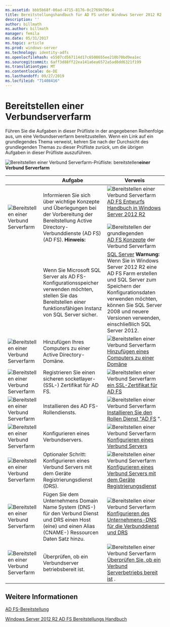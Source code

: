 ```yaml
---
ms.assetid: bbb5b68f-00ad-4715-8176-0c2769b706c4
title: Bereitstellungshandbuch für AD FS unter Windows Server 2012 R2
description: ''
author: billmath
ms.author: billmath
manager: femila
ms.date: 05/31/2017
ms.topic: article
ms.prod: windows-server
ms.technology: identity-adfs
ms.openlocfilehash: e5507cd567114d17c6500655ee210b70bd9ea1ec
ms.sourcegitcommit: 6aff3d88ff22ea141a6ea6572a5ad8dd6321f199
ms.translationtype: MT
ms.contentlocale: de-DE
ms.lasthandoff: 09/27/2019
ms.locfileid: "71408416"
---
```

# <a name="deploying-a-federation-server-farm"></a>Bereitstellen einer Verbundserverfarm


Führen Sie die Aufgaben in dieser Prüfliste in der angegebenen Reihenfolge aus, um eine Verbundserverfarm bereitzustellen. Wenn ein Link auf ein grundlegendes Thema verweist, kehren Sie nach der Durchsicht des grundlegenden Themas zu dieser Prüfliste zurück, um die übrigen Aufgaben in dieser Prüfliste auszuführen.  
  
![Bereitstellen einer Verbund Serverfarm-Prüfliste: bereitstellen](media/2b05dce3-938f-4168-9b8f-1f4398cbdb9b.gif)**einer Verbund Serverfarm**  
  
||Aufgabe|Verweis|  
|-|--------|-------------|  
|![Bereitstellen einer Verbund Serverfarm](media/icon_checkboxo.gif)|Informieren Sie sich über wichtige Konzepte und Überlegungen bei der Vorbereitung der Bereitstellung Active Directory-Verbunddienste (AD FS) \(AD FS\). **Hinweis:**|![Bereitstellen einer Verbund Serverfarm](media/faa393df-4856-4431-9eda-4f4e5be72a90.gif)[AD FS Entwurfs Handbuch in Windows Server 2012 R2](../../ad-fs/design/AD-FS-Design-Guide-in-Windows-Server-2012-R2.md)<br /><br />![Bereitstellen der grundlegenden](media/faa393df-4856-4431-9eda-4f4e5be72a90.gif)[AD FS Konzepte](../../ad-fs/technical-reference/Understanding-Key-AD-FS-Concepts.md) der Verbund Serverfarm|  
||Wenn Sie Microsoft SQL Server als AD FS-Konfigurationsspeicher verwenden möchten, stellen Sie das Bereitstellen einer funktionsfähigen Instanz von SQL Server sicher.|[SQL Server](https://technet.microsoft.com/sqlserver) **Warnung:** Wenn Sie in Windows Server 2012 R2 eine AD FS Farm erstellen und SQL Server zum Speichern der Konfigurationsdaten verwenden möchten, können Sie SQL Server 2008 und neuere Versionen verwenden, einschließlich SQL Server 2012.|  
|![Bereitstellen einer Verbund Serverfarm](media/icon_checkboxo.gif)|Hinzufügen Ihres Computers zu einer Active Directory-Domäne.|![Bereitstellen einer Verbund Serverfarm](media/faa393df-4856-4431-9eda-4f4e5be72a90.gif)[Hinzufügen eines Computers zu einer Domäne](Join-a-Computer-to-a-Domain.md)|  
|![Bereitstellen einer Verbund Serverfarm](media/icon_checkboxo.gif)|Registrieren Sie einen sicheren socketlayer-\(SSL-\) Zertifikat für AD FS.|![Bereitstellen einer Verbund Serverfarm](media/bc6cea1a-1c6c-4124-8c8f-1df5adfe8c88.gif)[ein SSL-Zertifikat für AD FS](Enroll-an-SSL-Certificate-for-AD-FS.md)|  
|![Bereitstellen einer Verbund Serverfarm](media/icon_checkboxo.gif)|Installieren des AD FS-Rollendiensts.|![Bereitstellen einer Verbund Serverfarm](media/bc6cea1a-1c6c-4124-8c8f-1df5adfe8c88.gif)[Installieren Sie den Rollen Dienst "AD FS](Install-the-AD-FS-Role-Service.md) ".|  
|![Bereitstellen einer Verbund Serverfarm](media/icon_checkboxo.gif)|Konfigurieren eines Verbundservers.|![Bereitstellen einer Verbund Serverfarm](media/bc6cea1a-1c6c-4124-8c8f-1df5adfe8c88.gif)[Konfigurieren eines Verbund Servers](Configure-a-Federation-Server.md)|  
|![Bereitstellen einer Verbund Serverfarm](media/icon_checkboxo.gif)|Optionaler Schritt: Konfigurieren eines Verbund Servers mit dem Geräte Registrierungsdienst \(DRS\).|![Bereitstellen einer Verbund Serverfarm](media/faa393df-4856-4431-9eda-4f4e5be72a90.gif)[Konfigurieren eines Verbund Servers mit dem Geräte Registrierungsdienst](Configure-a-federation-server-with-Device-Registration-Service.md)|  
|![Bereitstellen einer Verbund Serverfarm](media/icon_checkboxo.gif)|Fügen Sie dem Unternehmens Domain Name System \(DNS-\) für den Verbund Dienst und DRS einen Host \(eine\) und einen Alias \(CNAME-\) Ressourcen Daten Satz hinzu.|![Bereitstellen einer Verbund Serverfarm](media/faa393df-4856-4431-9eda-4f4e5be72a90.gif)[Konfigurieren des Unternehmens-DNS für die Verbunddienst und DRS](Configure-Corporate-DNS-for-the-Federation-Service-and-DRS.md)|  
|![Bereitstellen einer Verbund Serverfarm](media/icon_checkboxo.gif)|Überprüfen, ob ein Verbundserver betriebsbereit ist.|![Bereitstellen einer Verbund Serverfarm](media/faa393df-4856-4431-9eda-4f4e5be72a90.gif)[Überprüfen Sie, ob ein Verbund Serverbetriebs bereit ist](Verify-That-a-Federation-Server-Is-Operational.md) .|  
  

## <a name="see-also"></a>Weitere Informationen  
[AD FS-Bereitstellung](../../ad-fs/AD-FS-Deployment.md)  

[Windows Server 2012 R2 AD FS Bereitstellungs Handbuch](../../ad-fs/deployment/Windows-Server-2012-R2-AD-FS-Deployment-Guide.md)  
  

